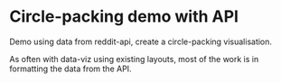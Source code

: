 # Circle-packing demo with API

Demo using data from reddit-api, create a circle-packing visualisation.

As often with data-viz using existing layouts, most of the work is in formatting the data from the API.
